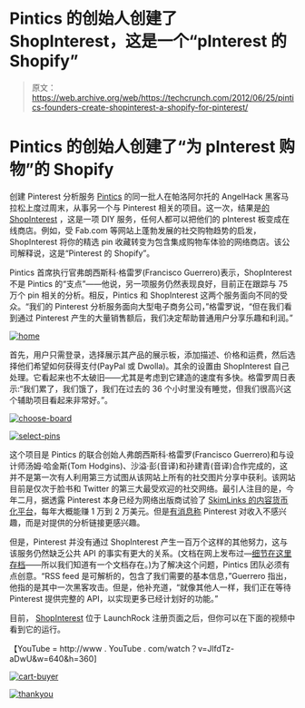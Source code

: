 # Pintics 的创始人创建了 ShopInterest，这是一个“pInterest 的 Shopify”

> 原文：<https://web.archive.org/web/https://techcrunch.com/2012/06/25/pintics-founders-create-shopinterest-a-shopify-for-pinterest/>

# Pintics 的创始人创建了“为 pInterest 购物”的 Shopify

创建 Pinterest 分析服务 [Pintics](https://web.archive.org/web/20221007144822/http://signup.pintics.com/) 的同一批人在帕洛阿尔托的 AngelHack 黑客马拉松上度过周末，从事另一个与 Pinterest 相关的项目。这一次，结果是[的 ShopInterest](https://web.archive.org/web/20221007144822/http://signup.shopinterest.co/) ，这是一项 DIY 服务，任何人都可以把他们的 pInterest 板变成在线商店。例如，受 Fab.com 等网站上蓬勃发展的社交购物趋势的启发，ShopInterest 将你的精选 pin 收藏转变为包含集成购物车体验的网络商店。该公司解释说，这是“Pinterest 的 Shopify”。

Pintics 首席执行官弗朗西斯科·格雷罗(Francisco Guerrero)表示，ShopInterest 不是 Pintics 的“支点”——他说，另一项服务仍然表现良好，目前正在跟踪与 75 万个 pin 相关的分析。相反，Pintics 和 ShopInterest 这两个服务面向不同的受众。“我们的 Pinterest 分析服务面向大型电子商务公司，”格雷罗说，“但在我们看到通过 Pinterest 产生的大量销售额后，我们决定帮助普通用户分享乐趣和利润。”

[![](img/642ee34c6d303c9bb7752540966788c9.png "home")](https://web.archive.org/web/20221007144822/https://beta.techcrunch.com/2012/06/25/pintics-founders-create-shopinterest-a-shopify-for-pinterest/home/)

首先，用户只需登录，选择展示其产品的展示板，添加描述、价格和运费，然后选择他们希望如何获得支付(PayPal 或 Dwolla)。其余的设置由 ShopInterest 自己处理。它看起来也不太破旧——尤其是考虑到它建造的速度有多快。格雷罗周日表示:“我们累了，我们饿了，我们在过去的 36 个小时里没有睡觉，但我们很高兴这个辅助项目看起来非常好。”。

[![](img/ddeecc5f3339b8136751c42713a2ae7d.png "choose-board")](https://web.archive.org/web/20221007144822/https://beta.techcrunch.com/2012/06/25/pintics-founders-create-shopinterest-a-shopify-for-pinterest/choose-board/)

[![](img/e83c52dc74582f5ee962f2a782f0d2e4.png "select-pins")](https://web.archive.org/web/20221007144822/https://beta.techcrunch.com/2012/06/25/pintics-founders-create-shopinterest-a-shopify-for-pinterest/select-pins/)

这个项目是 Pintics 的联合创始人弗朗西斯科·格雷罗(Francisco Guerrero)和与设计师汤姆·哈金斯(Tom Hodgins)、沙溢·彭(音译)和孙建青(音译)合作完成的，这并不是第一次有人利用第三方试图从该网站上所有的社交图片分享中获利。该网站目前是仅次于脸书和 Twitter 的第三大最受欢迎的社交网络。最引人注目的是，今年二月，据透露 Pinterest 本身已经为网络出版商试验了 [SkimLinks 的内容货币化平台](https://web.archive.org/web/20221007144822/https://beta.techcrunch.com/2012/03/20/skimlinks-releases-full-api-for-web-publishers/)，每年大概能赚 1 万到 2 万美元。但是[有消息称](https://web.archive.org/web/20221007144822/https://beta.techcrunch.com/2012/02/17/pinsanity/) Pinterest 对收入不感兴趣，而是对提供的分析链接更感兴趣。

但是，Pinterest 并没有通过 ShopInterest 产生一百万个这样的其他努力，这与该服务仍然缺乏公共 API 的事实有更大的关系。(文档在网上发布过—[细节在这里存档](https://web.archive.org/web/20221007144822/http://www.programmableweb.com/api/pinterest)——所以我们知道有一个文档存在。)为了解决这个问题，Pintics 团队必须有点创意。“RSS feed 是可解析的，包含了我们需要的基本信息，”Guerrero 指出，他指的是其中一次黑客攻击。但是，他补充道，“就像其他人一样，我们正在等待 Pinterest 提供完整的 API，以实现更多已经计划好的功能。”

目前， [ShopInterest](https://web.archive.org/web/20221007144822/http://signup.shopinterest.co/) 位于 LaunchRock 注册页面之后，但你可以在下面的视频中看到它的运行。

【YouTube = http://www . YouTube . com/watch？v=JlfdTz-aDwU&w=640&h=360]

[![](img/6a6c050e918700477d14eb96a9db31b7.png "cart-buyer")](https://web.archive.org/web/20221007144822/https://beta.techcrunch.com/2012/06/25/pintics-founders-create-shopinterest-a-shopify-for-pinterest/cart-buyer/)

[![](img/542db25ddf0e9384828262a0fbb572c5.png "thankyou")](https://web.archive.org/web/20221007144822/https://beta.techcrunch.com/2012/06/25/pintics-founders-create-shopinterest-a-shopify-for-pinterest/thankyou/)